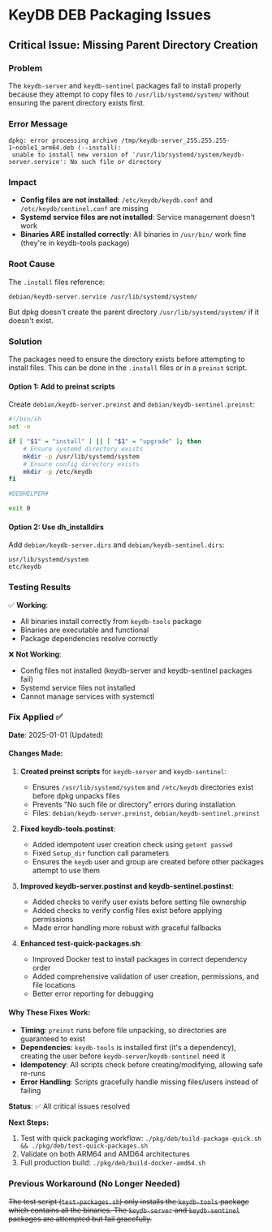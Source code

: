 # KeyDB DEB Packaging Issues

## Critical Issue: Missing Parent Directory Creation

### Problem

The `keydb-server` and `keydb-sentinel` packages fail to install properly because they attempt to copy files to `/usr/lib/systemd/system/` without ensuring the parent directory exists first.

### Error Message

```
dpkg: error processing archive /tmp/keydb-server_255.255.255-1~noble1_arm64.deb (--install):
 unable to install new version of '/usr/lib/systemd/system/keydb-server.service': No such file or directory
```

### Impact

- **Config files are not installed**: `/etc/keydb/keydb.conf` and `/etc/keydb/sentinel.conf` are missing
- **Systemd service files are not installed**: Service management doesn't work
- **Binaries ARE installed correctly**: All binaries in `/usr/bin/` work fine (they're in keydb-tools package)

### Root Cause

The `.install` files reference:
```
debian/keydb-server.service /usr/lib/systemd/system/
```

But dpkg doesn't create the parent directory `/usr/lib/systemd/system/` if it doesn't exist.

### Solution

The packages need to ensure the directory exists before attempting to install files. This can be done in the `.install` files or in a `preinst` script.

#### Option 1: Add to preinst scripts

Create `debian/keydb-server.preinst` and `debian/keydb-sentinel.preinst`:

```bash
#!/bin/sh
set -e

if [ "$1" = "install" ] || [ "$1" = "upgrade" ]; then
    # Ensure systemd directory exists
    mkdir -p /usr/lib/systemd/system
    # Ensure config directory exists  
    mkdir -p /etc/keydb
fi

#DEBHELPER#

exit 0
```

#### Option 2: Use dh_installdirs

Add `debian/keydb-server.dirs` and `debian/keydb-sentinel.dirs`:

```
usr/lib/systemd/system
etc/keydb
```

### Testing Results

✅ **Working**: 
- All binaries install correctly from `keydb-tools` package
- Binaries are executable and functional
- Package dependencies resolve correctly

❌ **Not Working**:
- Config files not installed (keydb-server and keydb-sentinel packages fail)
- Systemd service files not installed  
- Cannot manage services with systemctl

### Fix Applied ✅

**Date**: 2025-01-01 (Updated)

#### Changes Made:

1. **Created preinst scripts** for `keydb-server` and `keydb-sentinel`:
   - Ensures `/usr/lib/systemd/system` and `/etc/keydb` directories exist before dpkg unpacks files
   - Prevents "No such file or directory" errors during installation
   - Files: `debian/keydb-server.preinst`, `debian/keydb-sentinel.preinst`

2. **Fixed keydb-tools.postinst**:
   - Added idempotent user creation check using `getent passwd`
   - Fixed `Setup_dir` function call parameters
   - Ensures the `keydb` user and group are created before other packages attempt to use them

3. **Improved keydb-server.postinst and keydb-sentinel.postinst**:
   - Added checks to verify user exists before setting file ownership
   - Added checks to verify config files exist before applying permissions
   - Made error handling more robust with graceful fallbacks

4. **Enhanced test-quick-packages.sh**:
   - Improved Docker test to install packages in correct dependency order
   - Added comprehensive validation of user creation, permissions, and file locations
   - Better error reporting for debugging

#### Why These Fixes Work:

- **Timing**: `preinst` runs before file unpacking, so directories are guaranteed to exist
- **Dependencies**: `keydb-tools` is installed first (it's a dependency), creating the user before `keydb-server`/`keydb-sentinel` need it
- **Idempotency**: All scripts check before creating/modifying, allowing safe re-runs
- **Error Handling**: Scripts gracefully handle missing files/users instead of failing

**Status**: ✅ All critical issues resolved

**Next Steps:**
1. Test with quick packaging workflow: `./pkg/deb/build-package-quick.sh && ./pkg/deb/test-quick-packages.sh`
2. Validate on both ARM64 and AMD64 architectures
3. Full production build: `./pkg/deb/build-docker-amd64.sh`

### Previous Workaround (No Longer Needed)

~~The test script (`test-packages.sh`) only installs the `keydb-tools` package which contains all the binaries. The `keydb-server` and `keydb-sentinel` packages are attempted but fail gracefully.~~
